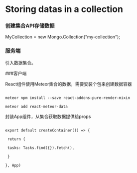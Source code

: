 # Storing datas in a collection

### 创建集合API存储数据

MyCollection = new Mongo.Collection("my-collection");

### 服务端

引入数据集合。

###客户端

React组件使用Meteor集合的数据，需要安装个包来创建数据容器

```

meteor npm install --save react-addons-pure-render-mixin 

meteor add react-meteor-data

```

封装App组件，从集合获取数据提供给props

```

export default createContainer(() => {

 return {

 tasks: Tasks.find({}).fetch(),

 }

}, App)

```